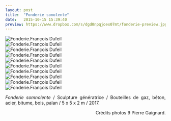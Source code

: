 ```yaml
---
layout: post
title:  "Fonderie sonolente"
date:   2015-10-15 15:39:40
preview: https://www.dropbox.com/s/dgd0npqjoex07mt/fonderie-preview.jpg?raw=1
---
```


<img src="https://www.dropbox.com/s/pa6rixlj7254jm3/fonderie.jpg?raw=1" alt="Fonderie.Fran&ccedil;ois Dufeil"> 
<br>

<img src="https://www.dropbox.com/s/rvrgx2qsna36sr4/fonderie%20%284%29.jpg?raw=1" alt="Fonderie.Fran&ccedil;ois Dufeil">
<br>

<img src="https://www.dropbox.com/s/96yjq3kxifb57k6/fonderie%20%282%29.jpg?raw=1" alt="Fonderie.Fran&ccedil;ois Dufeil">
<br>

<img src="https://www.dropbox.com/s/k3e7rndycxallyq/fonderie%20%283%29.jpg?raw=1" alt="Fonderie.Fran&ccedil;ois Dufeil">
<br>

<img src="https://www.dropbox.com/s/8r110dat8h7lf43/fonderie%20%285%29.jpg?raw=1" alt="Fonderie.Fran&ccedil;ois Dufeil">
<br>

<img src="https://www.dropbox.com/s/bh78eny8l2108b3/fonderie%20%286%29.jpg?raw=1" alt="Fonderie.Fran&ccedil;ois Dufeil">
<br>

<img src="https://www.dropbox.com/s/t4m6oabe7ipk87d/fonderie%20%287%29.jpg?raw=1" alt="Fonderie.Fran&ccedil;ois Dufeil">
<br>

<img src="https://www.dropbox.com/s/26axzw42saondm9/fonderie%20%288%29.jpg?raw=1" alt="Fonderie.Fran&ccedil;ois Dufeil">
<br>

<img src="https://www.dropbox.com/s/anekd1zgfo68axk/fonderie%20%289%29.jpg?raw=1" alt="Fonderie.Fran&ccedil;ois Dufeil">
<br>

<img src="https://www.dropbox.com/s/ik21uwva743l8r6/fonderie%20%2810%29.jpg?raw=1" alt="Fonderie.Fran&ccedil;ois Dufeil">


<p style="text-align:justify">
<span style="font-style: italic;">Fonderie somnolente</span> / Sculpture génératrice / Bouteilles de gaz, b&eacute;ton, acier, bitume, bois, palan / 5 x 5 x 2 m / 2017.
</p>



<p style="text-align:right; font-size: 14px;">
Cr&eacute;dits photos 9 Pierre Gaignard.
</p>
<br>






